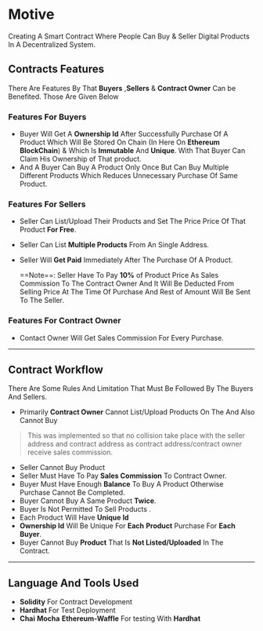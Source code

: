 # Motive

Creating A Smart Contract Where People Can Buy & Seller Digital Products In A Decentralized System.

## Contracts Features

There Are Features By That **Buyers** ,**Sellers** & **Contract Owner**
Can be Benefited. Those Are Given Below

### Features For Buyers


- Buyer Will Get A **Ownership Id** After Successfully Purchase Of A Product Which Will Be Stored On Chain (In Here On **Ethereum BlockChain**) & Which Is **Immutable**  And **Unique**. With That Buyer Can Claim His Ownership of That product. 
- And A Buyer Can Buy A Product Only Once But Can Buy Multiple Different Products Which Reduces Unnecessary Purchase Of Same Product.
### Features For Sellers
- Seller Can List/Upload Their Products and Set The Price Price Of That Product  **For Free**.
- Seller Can List  **Multiple Products** From An Single Address.
- Seller Will  **Get Paid** Immediately After The Purchase Of A Product.

	==Note==: Seller Have To Pay **10%** of Product Price As Sales Commission To The Contract Owner And It Will Be Deducted From Selling Price At The Time Of Purchase And Rest of Amount Will Be Sent To The Seller.
	
### Features For Contract Owner


- Contact Owner Will Get Sales Commission For Every Purchase.

----
## Contract Workflow



There Are Some Rules And Limitation That Must Be Followed By The Buyers And Sellers.
- Primarily **Contract Owner** Cannot List/Upload  Products On The And Also Cannot Buy
> This was implemented so that no collision take place with the seller address and contract address as contract address/contract owner receive sales commission.
- Seller Cannot Buy Product
- Seller Must Have To Pay **Sales Commission** To Contract Owner.
- Buyer Must Have Enough **Balance**  To Buy A Product Otherwise Purchase Cannot Be Completed.
- Buyer Cannot Buy A  Same Product **Twice**.
- Buyer Is Not Permitted To Sell Products .
- Each Product Will Have **Unique Id**
- **Ownership Id** Will Be Unique For **Each** **Product** Purchase For **Each Buyer**.
- Buyer Cannot Buy **Product** That Is **Not Listed/Uploaded** In The Contract.

---

## Language And Tools Used

- **Solidity** For Contract Development
- **Hardhat** For Test Deployment
- **Chai** **Mocha** **Ethereum-Waffle** For testing With **Hardhat**

